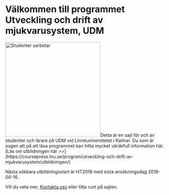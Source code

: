 <h1>Välkommen till programmet Utveckling och drift av mjukvarusystem, UDM</h1>
<img class="alignright size-medium wp-image-1577" src="http://coursepress.lnu.se/program/utveckling-och-drift-av-mjukvarusystem/files/2015/03/studenter-arbetar.jpg" alt="Studenter sarbetar" width="300" height="300" />Detta är en sajt för och av studenter och lärare på UDM vid Linnéuniversitetet i Kalmar. Du som är sugen att på att läsa programmet kan hitta mycket värdefull information här.
[Läs om utbildningen här >>](https://coursepress.lnu.se/program/utveckling-och-drift-av-mjukvarusystem/utbildningen/)

Nästa sökbara utbildningsstart är HT2018 med sista ansökningsdag 2018-04-16.

Vill du veta mer, [Kontakta oss](/program/utveckling-och-drift-av-mjukvarusystem/kontakt/) eller titta runt på sajten.
